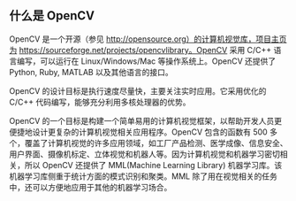 ## 什么是 OpenCV

OpenCV 是一个开源（参见 http://opensource.org）的计算机视觉库，项目主页为 https://sourceforge.net/projects/opencvlibrary。OpenCV 采用 C/C++ 语言编写，可以运行在 Linux/Windows/Mac 等操作系统上。OpenCV 还提供了 Python, Ruby, MATLAB 以及其他语言的接口。

OpenCV 的设计目标是执行速度尽量快，主要关注实时应用。它采用优化的 C/C++ 代码编写，能够充分利用多核处理器的优势。

OpenCV 的一个目标是构建一个简单易用的计算机视觉框架，以帮助开发人员更便捷地设计更复杂的计算机视觉相关应用程序。OpenCV 包含的函数有 500 多个，覆盖了计算机视觉的许多应用领域，如工厂产品检测、医学成像、信息安全、用户界面、摄像机标定、立体视觉和机器人等。因为计算机视觉和机器学习密切相关，所以 OpenCV 还提供了 MML(Machine Learning Library) 机器学习库。该机器学习库侧重于统计方面的模式识别和聚类。MML 除了用在视觉相关的任务中，还可以方便地应用于其他的机器学习场合。

